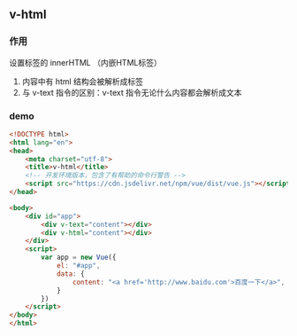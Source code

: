 ## v-html

### 作用

设置标签的 innerHTML （内嵌HTML标签）

1. 内容中有 html 结构会被解析成标签
2. 与 v-text 指令的区别：v-text 指令无论什么内容都会解析成文本



### demo

```html
<!DOCTYPE html>
<html lang="en">
<head>
    <meta charset="utf-8">
    <title>v-html</title>
    <!-- 开发环境版本，包含了有帮助的命令行警告 -->
    <script src="https://cdn.jsdelivr.net/npm/vue/dist/vue.js"></script>
</head>

<body>
    <div id="app">
        <div v-text="content"></div>
        <div v-html="content"></div>
    </div>
    <script>
        var app = new Vue({
            el: "#app",
            data: {
                content: "<a href='http://www.baidu.com'>百度一下</a>",
            }
        })
    </script>
</body>
</html>
```





